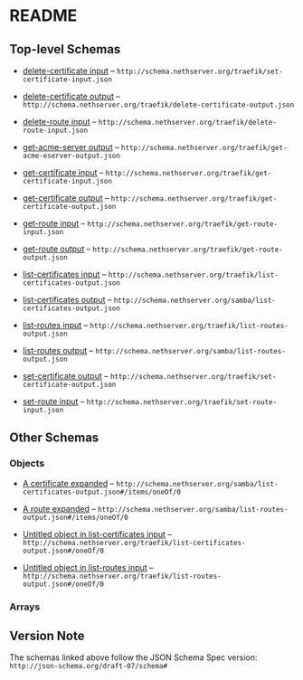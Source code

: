 # README

## Top-level Schemas

*   [delete-certificate input](./set-certificate-input.md "Delete a let's encrypt certificate") – `http://schema.nethserver.org/traefik/set-certificate-input.json`

*   [delete-certificate output](./delete-certificate-output.md "Just a boolean value") – `http://schema.nethserver.org/traefik/delete-certificate-output.json`

*   [delete-route input](./delete-route-input.md "Delete a HTTP route") – `http://schema.nethserver.org/traefik/delete-route-input.json`

*   [get-acme-server output](./get-acme-eserver-output.md "Get the URL of the ACME server") – `http://schema.nethserver.org/traefik/get-acme-eserver-output.json`

*   [get-certificate input](./get-certificate-input.md "Get status of a requested certificate") – `http://schema.nethserver.org/traefik/get-certificate-input.json`

*   [get-certificate output](./get-certificate-output.md "Status of a requested certificate") – `http://schema.nethserver.org/traefik/get-certificate-output.json`

*   [get-route input](./get-route-input.md "Get a configured route") – `http://schema.nethserver.org/traefik/get-route-input.json`

*   [get-route output](./get-route-output.md "Show the configuration of a  HTTP route") – `http://schema.nethserver.org/traefik/get-route-output.json`

*   [list-certificates input](./list-certificates-output.md "Get a list of requested certificates") – `http://schema.nethserver.org/traefik/list-certificates-output.json`

*   [list-certificates output](./list-certificates-output-1.md "Return a list of requested certificates fqdn") – `http://schema.nethserver.org/samba/list-certificates-output.json`

*   [list-routes input](./list-routes-output.md "Get a list of configured routes") – `http://schema.nethserver.org/traefik/list-routes-output.json`

*   [list-routes output](./list-routes-output-1.md "Return a list of configured routes") – `http://schema.nethserver.org/samba/list-routes-output.json`

*   [set-certificate output](./set-certificate-output.md "State of the requested certificate") – `http://schema.nethserver.org/traefik/set-certificate-output.json`

*   [set-route input](./set-route-input.md "Reserve a HTTP route") – `http://schema.nethserver.org/traefik/set-route-input.json`

## Other Schemas

### Objects

*   [A certificate expanded](./list-certificates-output-1-items-oneof-a-certificate-expanded.md) – `http://schema.nethserver.org/samba/list-certificates-output.json#/items/oneOf/0`

*   [A route expanded](./list-routes-output-1-items-oneof-a-route-expanded.md) – `http://schema.nethserver.org/samba/list-routes-output.json#/items/oneOf/0`

*   [Untitled object in list-certificates input](./list-certificates-output-oneof-0.md) – `http://schema.nethserver.org/traefik/list-certificates-output.json#/oneOf/0`

*   [Untitled object in list-routes input](./list-routes-output-oneof-0.md) – `http://schema.nethserver.org/traefik/list-routes-output.json#/oneOf/0`

### Arrays



## Version Note

The schemas linked above follow the JSON Schema Spec version: `http://json-schema.org/draft-07/schema#`
